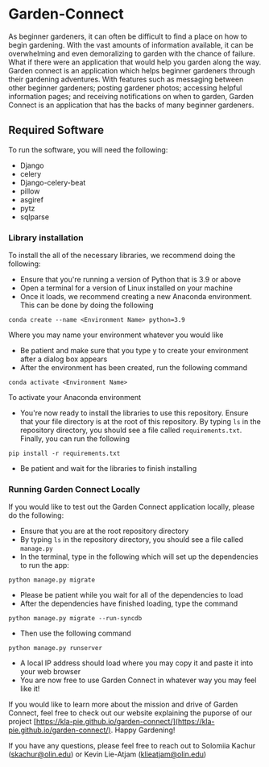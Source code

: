 # Garden-Connect

As beginner gardeners, it can often be difficult to find a place on how to begin gardening. With the vast amounts of information available, it can be overwhelming and even demoralizing to garden with the chance of failure. What if there were an application that would help you garden along the way. Garden connect is an application which helps beginner gardeners through their gardening adventures. With features such as messaging between other beginner gardeners; posting gardener photos; accessing helpful information pages; and receiving notifications on when to garden, Garden Connect is an application that has the backs of many beginner gardeners.

## Required Software
To run the software, you will need the following:
* Django
* celery
* Django-celery-beat
* pillow
* asgiref
* pytz
* sqlparse

### Library installation
To install the all of the necessary libraries, we recommend doing the following:
* Ensure that you're running a version of Python that is 3.9 or above
* Open a terminal for a version of Linux installed on your machine
* Once it loads, we recommend creating a new Anaconda environment. This can be done by doing the following
```
conda create --name <Environment Name> python=3.9
```
Where you may name your environment whatever you would like
* Be patient and make sure that you type y to create your environment after a dialog box appears
* After the environment has been created, run the following command
```
conda activate <Environment Name>
```
To activate your Anaconda environment
* You're now ready to install the libraries to use this repository. Ensure that your file directory is at the root of this repository. By typing `ls` in the repository directory, you should see a file called `requirements.txt`. Finally, you can run the following

```
pip install -r requirements.txt
```
* Be patient and wait for the libraries to finish installing

### Running Garden Connect Locally
If you would like to test out the Garden Connect application locally, please do the following:
* Ensure that you are at the root repository directory
* By typing `ls` in the repository directory, you should see a file called `manage.py`
* In the terminal, type in the following which will set up the dependencies to run the app:
```
python manage.py migrate
```
* Please be patient while you wait for all of the dependencies to load
* After the dependencies have finished loading, type the command
```
python manage.py migrate --run-syncdb
```
* Then use the following command
```
python manage.py runserver
```
* A local IP address should load where you may copy it and paste it into your web browser
* You are now free to use Garden Connect in whatever way you may feel like it!

If you would like to learn more about the mission and drive of Garden Connect, feel free to check out our website explaining the puporse of our project [https://kla-pie.github.io/garden-connect/](https://kla-pie.github.io/garden-connect/). Happy Gardening!

If you have any questions, please feel free to reach out to Solomiia Kachur (skachur@olin.edu) or Kevin Lie-Atjam (klieatjam@olin.edu)
